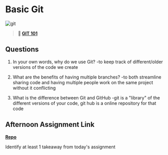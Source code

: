 # Basic Git

![git](https://git-scm.com/images/branching-illustration@2x.png)

> **📖 [GIT 101](https://codeworksacademy.com/fs-student-guide/resources/wk1/01-GIT)**

## Questions

1. In your own words, why do we use Git?
-to keep track of different/older versions of the code we create

2. What are the benefits of having multiple branches?
-to both streamline sharing code and having multiple people work on the same project without it conflicting

3. What is the difference between Git and GitHub
-git is a "library" of the different versions of your code, git hub is a online repository for that code
## Afternoon Assignment Link

**[Repo](https://github.com/Jacobzeme8/<ASSIGNMENT_REPO>)**

Identify at least 1 takeaway from today's assignment
